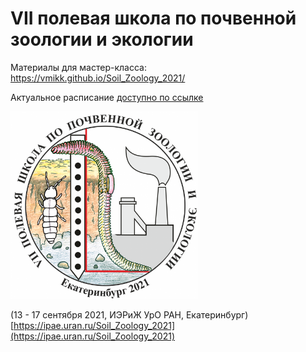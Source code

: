 # VII полевая школа по почвенной зоологии и экологии

Материалы для мастер-класса:<br/>
https://vmikk.github.io/Soil_Zoology_2021/

Актуальное расписание [доступно по ссылке](https://docs.google.com/document/d/1tdnNAR2G9aMjTQXiOk18Eh3pG5jM3XibUInRXRu96CE/edit#heading=h.cqwqpdu04qfl)


<img src="Images/Soil_Zoology_School_2021_logo.png" width="300" title="VII полевая школа по почвенной зоологии и экологии" /><br/>

(13 - 17 сентября 2021, ИЭРиЖ УрО РАН, Екатеринбург)
[https://ipae.uran.ru/Soil_Zoology_2021](https://ipae.uran.ru/Soil_Zoology_2021)
